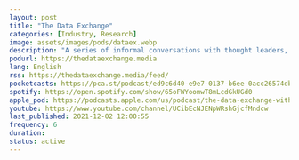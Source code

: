 ```yaml
---
layout: post
title: "The Data Exchange"
categories: [Industry, Research]
image: assets/images/pods/dataex.webp
description: "A series of informal conversations with thought leaders, researchers, practitioners, and writers on a wide range of topics in technology, science, and of course big data, data science, artificial intelligence, and related applications. Anchored by Ben Lorica (@BigData), the Data Exchange also features a roundup of the most important stories from the worlds of data, machine learning and AI."
podurl: https://thedataexchange.media
lang: English
rss: https://thedataexchange.media/feed/
pocketcasts: https://pca.st/podcast/ed9c6d40-e9e7-0137-b6ee-0acc26574db2
spotify: https://open.spotify.com/show/65oFWYoomwT8mLcdGkUGd0
apple_pod: https://podcasts.apple.com/us/podcast/the-data-exchange-with-ben-lorica/id1487704458
youtube: https://www.youtube.com/channel/UCibEcNJENpWRshGjcfMndcw
last_published: 2021-12-02 12:00:55
frequency: 6
duration:
status: active
---
```

